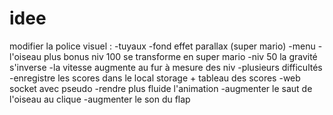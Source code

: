 # idee

modifier la police
visuel : 
-tuyaux
-fond effet parallax (super mario)
-menu
-l'oiseau plus bonus niv 100 se transforme en super mario
-niv 50 la gravité s'inverse
-la vitesse augmente au fur à mesure des niv
-plusieurs difficultés
-enregistre les scores dans le local storage + tableau des scores
-web socket avec pseudo
-rendre plus fluide l'animation
-augmenter le saut de l'oiseau au clique
-augmenter le son du flap
